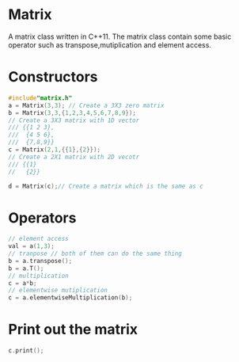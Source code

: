 # Matrix
A matrix class written in C++11. The matrix class contain some basic operator such as transpose,mutiplication and element access.
# Constructors
```C++
#include"matrix.h"
a = Matrix(3,3); // Create a 3X3 zero matrix 
b = Matrix(3,3,{1,2,3,4,5,6,7,8,9});
// Create a 3X3 matrix with 1D vector
/// {{1 2 3},
///  {4 5 6},
///  {7,8,9}}
c = Matrix(2,1,{{1},{2}}); 
// Create a 2X1 matrix with 2D vecotr
/// {{1}
//   {2}} 

d = Matrix(c);// Create a matrix which is the same as c
```
# Operators
```C++
// element access
val = a(1,3);
// tranpose // both of them can do the same thing
b = a.transpose();
b = a.T();
// multiplication
c = a*b;
// elementwise mutiplication
c = a.elementwiseMultiplication(b);
```
# Print out the matrix
```C++
c.print();
```
